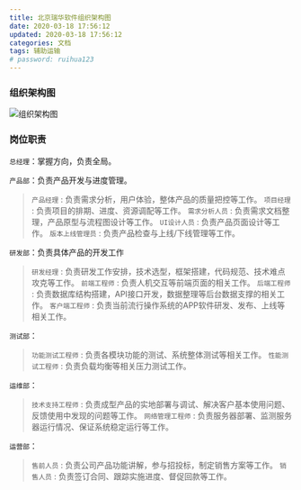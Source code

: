 ```yaml
---
title: 北京瑞华软件组织架构图
date: 2020-03-18 17:56:12
updated: 2020-03-18 17:56:12
categories: 文档
tags: 辅助运输
# password: ruihua123
---
```

### 组织架构图

![ 组织架构图](organization.jpg)

### 岗位职责

`总经理`：掌握方向，负责全局。

`产品部`：负责产品开发与进度管理。
> `产品经理` : 负责需求分析，用户体验，整体产品的质量把控等工作。
> `项目经理` : 负责项目的排期、进度、资源调配等工作。
> `需求分析人员` : 负责需求文档整理，产品原型与流程图设计等工作。
> `UI设计人员` : 负责产品页面设计等工作。
> `版本上线管理员` : 负责产品检查与上线/下线管理等工作。

`研发部`：负责具体产品的开发工作
> `研发经理` : 负责研发工作安排，技术选型，框架搭建，代码规范、技术难点攻克等工作。 
> `前端工程师` : 负责人机交互等前端页面的相关工作。
> `后端工程师` : 负责数据库结构搭建，API接口开发，数据整理等后台数据支撑的相关工作。
> `客户端工程师` : 负责当前流行操作系统的APP软件研发、发布、上线等相关工作。

`测试部`：
> `功能测试工程师` : 负责各模块功能的测试、系统整体测试等相关工作。
> `性能测试工程师` : 负责负载均衡等相关压力测试工作。

`运维部`：
> `技术支持工程师` : 负责成型产品的实地部署与调试、解决客户基本使用问题、反馈使用中发现的问题等工作。
> `网络管理工程师` : 负责服务器部署、监测服务器运行情况、保证系统稳定运行等工作。


`运营部`：
> `售前人员` : 负责公司产品功能讲解，参与招投标，制定销售方案等工作。
> `销售人员` : 负责签订合同、跟踪实施进度、督促回款等工作。
